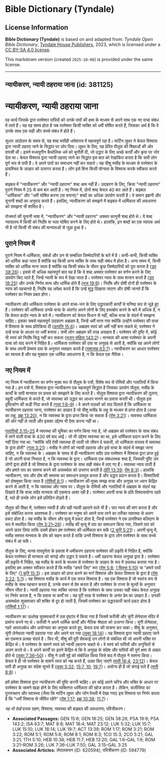 # Bible Dictionary (Tyndale)

## License Information

**Bible Dictionary (Tyndale)** is based on and adapted from: _Tyndale Open Bible Dictionary_, [Tyndale House Publishers](https://tyndaleopenresources.com/), 2023, which is licensed under a [CC BY-SA 4.0 license](https://creativecommons.org/licenses/by-sa/4.0/legalcode.en).

This markdown version (created `2025-10-06`) is provided under the same license.



--------------------------------

## न्यायीकरण, न्यायी ठहराया जाना (id: 381125)

न्यायीकरण, न्यायी ठहराया जाना
=============================

वह कार्य जिसके द्वारा परमेश्वर पापियों को उनके पापों की क्षमा के माध्यम से अपने साथ एक नए वाचा संबंध में लाते हैं। यह वह समय होता है जब परमेश्वर किसी व्यक्ति को धर्मी घोषित करते हैं, जिसका अर्थ है कि वे उनके साथ एक सही और सच्चे संबंध में होते हैं।

सुधार आंदोलन के समय से, यह शब्द मसीही धर्मशास्त्र में महत्वपूर्ण रहा है। मार्टिन लूथर ने केवल विश्वास द्वारा न्यायी ठहराए जाने के सिद्धांत पर ज़ोर दिया। लूथर के लिए, यह प्रेरित पौलुस की शिक्षाओं की ओर वापसी थी। इसने मध्ययुगीन कैथोलिक धर्म को चुनौती दी, जो उद्धार के लिए अच्छे कार्यों और कृपा पर जोर देता था। केवल विश्वास द्वारा न्यायी ठहराए जाने का सिद्धांत इस बात को रेखांकित करता है कि सभी लोग पूर्ण रूप से पापी हैं। वे अपने पापों का समाधान नहीं कर सकते। यह यीशु मसीह के माध्यम से परमेश्वर के प्रायश्चित के उपहार को उजागर करता है। लोग इसे बिना किसी योग्यता के विश्वास करके स्वीकार करते हैं।

बाइबल में "न्यायीकरण" और "न्यायी ठहराना" शब्द आम नहीं हैं। उदाहरण के लिए, क्रिया "न्यायी ठहराना" पुराने नियम में 25 से कम बार आती है। नए नियम में, दोनों शब्द केवल 40 बार आते हैं। बाइबल "धार्मिकता" और "धर्मी घोषित करना (या बनाना)" शब्दों का अधिक उपयोग करती है। वे समान इब्रानी और यूनानी शब्दों का अनुवाद करते हैं। इसलिए, न्यायीकरण को समझने में बाइबल में धार्मिकता की अवधारणा को समझना भी शामिल है।

रोजमर्रा की यूनानी भाषा में, "न्यायीकरण" और "न्यायी ठहराना" अक्सर कानूनी शब्द होते थे। ये शब्द न्यायालय में किसी को निर्दोष या भला घोषित करने के लिए होते थे। हालांकि, इन शब्दों का एक व्यापक अर्थ भी है जो किसी भी संबंध की मान्यताओं से जुड़ा हुआ है।

पुराने नियम में
---------------

पुराने नियम में धार्मिकता, संबंधों और उन से सम्बंधित ज़िम्मेदारियों के बारे में है। कभी\-कभी, किसी व्यक्ति को धार्मिक कहा जाता है क्योंकि वह किसी अन्य व्यक्ति के साथ सही संबंध में होता है। अन्य समय में, किसी व्यक्ति को धार्मिक माना जाता है क्योंकि वह किसी संबंध के भीतर कुछ ज़िम्मेदारियों को पूरा करता है ([उत 38:26](https://ref.ly/Gen38:26))। इससे भी अधिक महत्वपूर्ण बात यह है कि ये शब्द अक्सर परमेश्वर का वर्णन करने के लिए उपयोग किए जाते हैं, जिन्हें न्यायी के रूप में देखा जाता है। परमेश्वर न्याय के साथ शासन करते हैं ([उत 18:25](https://ref.ly/Gen18:25)) और उनके निर्णय सत्य और धार्मिक होते हैं ([भज 19:9](https://ref.ly/Ps19:9))। निर्दोष और दोषी दोनों ही परमेश्वर के न्याय को पहचानते हैं; निर्दोष यह अपेक्षा करते हैं कि उन्हें शुद्ध दिखाया जाएगा और दोषी जानते हैं कि परमेश्वर का नियम प्रबल होगा।

न्यायीकरण और धार्मिकता परमेश्वर के अपने वाचा\-जन के लिए उद्धारकारी कार्यों से घनिष्ठ रूप से जुड़े हुए हैं। परमेश्वर की धार्मिकता उनके वाचा के अंतर्गत अपने लोगों के लिए हस्तक्षेप करने के बारे में अधिक है, न कि केवल कठोर न्याय के बारे में। न्यायीकरण को केवल विधान से नहीं, बल्कि वाचा के संदर्भ में समझना चाहिए। इसका सबसे महत्वपूर्ण उदाहरण अब्राहम है, जिन्हें धर्मी माना गया क्योंकि उन्होंने परमेश्वर की वाचा में विश्वास के साथ प्रतिक्रिया दी ([उत्पत्ति 15:6](https://ref.ly/Gen15:6))। अब्राहम स्वयं को धर्मी नहीं बना सकते थे; परमेश्वर ने उन्हें वाचा के आधार पर धर्मी बनाया। सभी लोग अब्राहम की तरह असहाय हैं। परमेश्वर की दृष्टि में, कोई भी स्वयं को निर्दोष सिद्ध नहीं कर सकता ([भजन संहिता 143:2](https://ref.ly/Ps143:2))। मानवता की आशा परमेश्वर के अपनी वाचा को याद करने में निहित है। धार्मिकता परमेश्वर की दया या अनुग्रह से आती है, क्योंकि वह अपने लोगों के साथ अपनी प्रेममय दया के अनुसार व्यवहार करते हैं ([यशायाह 63:7](https://ref.ly/Isa63:7))। न्यायीकरण का आधार परमेश्वर का स्वभाव है और यह मुख्यतः एक धार्मिक अवधारणा है, न कि केवल एक नैतिक।

नए नियम में
-----------

नए नियम में न्यायीकरण का वर्णन मुख्य रूप से पौलुस के पत्रों, विशेष रूप से रोमियों और गलातियों में किया गया है। इन पत्रों में, विश्वास द्वारा न्यायीकरण एक महत्वपूर्ण सिद्धांत है जिसका उपयोग पौलुस, मसीह के कार्यों के पापी मानवता पर प्रभाव को समझाने के लिए करते हैं। पौलुस विश्वास द्वारा न्यायीकरण की तुलना, यहूदी धार्मिकता से करते हैं, जो व्यवस्था को उद्धार का आधार मानने का प्रयास करती थी। पौलुस इस दृष्टिकोण की कड़ी निंदा करते हैं ([गला 1:6–9](https://ref.ly/Gal1:6-Gal1:9))। वे अपने पाठकों को याद दिलाते हैं कि धार्मिकता या न्यायीकरण ठहराया जाना, परमेश्वर का उपहार है जो यीशु मसीह के लहू के माध्यम से प्राप्त होता है (*वाचा* का लहू, [इब्रा 13:20](https://ref.ly/Heb13:20)), न कि व्यवस्था के द्वारा प्राप्त किया जा सकता है ([रोम 3:21](https://ref.ly/Rom3:21))। व्यवस्था धार्मिकता की ओर नहीं ले जाती और इसका उद्देश्य भी ऐसा करना नहीं था।

[गलातियों 3:15–25](https://ref.ly/Gal3:15-Gal3:25) में व्यवस्था की भूमिका का वर्णन किया गया है, जो अब्राहम को परमेश्वर के साथ संबंध में लाने वाली वाचा के 430 वर्ष बाद आई। जो भी उद्देश्य व्यवस्था का था, इसे धार्मिकता प्रदान करने के लिए नहीं दिया गया था: "क्योंकि यदि ऐसी व्यवस्था दी जाती जो जीवन दे सकती, तो धार्मिकता वास्तव में व्यवस्था के द्वारा होती" ([गला 3:21](https://ref.ly/Gal3:21))। मसीह ने लोगों को न्यायी ठहराया और इसे वाचा के संदर्भ में समझा जाना चाहिए, न कि व्यवस्था के। अब्राहम के समय से ही न्यायीकरण सदैव उस परमेश्वर में विश्वास द्वारा प्राप्त हुई है जो अपनी वाचा निभाता है, न कि व्यवस्था के द्वारा। धार्मिकता एक संबंधात्मक शब्द है, जिसकी पुष्टि उन लोगों द्वारा होती है जो विश्वास के द्वारा परमेश्वर के साथ सही संबंध में लाए गए हैं। व्यवस्था न्याय लाती है और हमारे पाप का सामना करने की असमर्थता को उजागर करती है ([प्रेरि 13:39](https://ref.ly/Acts13:39); [रोम 8:3](https://ref.ly/Rom8:3))। हालांकि न्यायीकरण, पाप और दोष की समस्या का समाधान प्रस्तुत करता है और उद्धार प्रदान करता है। विश्वासियों को दोषमुक्त किया जाता है ([रोमियों 8:1](https://ref.ly/Rom8:1))। न्यायीकरण की मुख्य समझ वाचा और अनुग्रह पर ध्यान केंद्रित करने से आती है, न कि व्यवस्था और न्याय पर। पौलुस के रोमियों और गलातियों में अब्राहम के संदर्भ यह दिखाते हैं कि वाचा सदैव मानवता की एकमात्र आशा रही है। परमेश्वर अपनी वाचा के प्रति विश्वासयोग्य रहते हैं, भले ही उनके लोग इसे प्रतिदिन तोड़ते हैं।

पौलुस की शिक्षा में, परमेश्वर न्यायी है और वही न्यायी ठहराने वाले भी हैं। पाप न्याय की मांग करता है और इसे संबोधित करना आवश्यक है। परमेश्वर का मनुष्य को अपने पास लाने का तरीका व्यवस्था से अलग प्रकट होता है। यह मसीह के जीवन और मृत्यु में प्रकट होता है, जिन्हें परमेश्वर ने एक प्रायश्चित बलिदान के रूप में स्थापित किया ([रोम 3:21–26](https://ref.ly/Rom3:21-Rom3:26))। मसीह की मृत्यु में पाप का समाधान किया गया, जिसने पाप को अपने ऊपर लिया ताकि उसमें होकर हम परमेश्वर की धार्मिकता बन सकें ([2 कुरि 5:21](https://ref.ly/2Cor5:21))। अपनी मृत्यु में, मसीह समस्त मानवता के दोष को सहन करते है ताकि उनमें विश्वास के द्वारा लोग परमेश्वर के साथ सच्चे संबंध में आ सकें।

पौलुस के लिए, मानव पापपूर्णता के प्रकाश में धर्मीकरण ठहराना परमेश्वर की प्रकृति में निहित है, क्योंकि केवल परमेश्वर ही मानवता को चंगाई और उद्धार दे सकते है। धर्मी ठहराना केवल अनुग्रह द्वारा है। परमेश्वर की प्रकृति में निहित, यह मसीह के कार्य के माध्यम से परमेश्वर के उपहार के रूप में उपलब्ध कराया गया है। इसलिए हम अक्सर स्वीकार करते हैं कि मसीह "हमारे लिए" मरा ([रोम 5:8](https://ref.ly/Rom5:8); [1 थिस्स 5:10](https://ref.ly/1Thess5:10)) या "हमारे पापों के लिए" ([1 कुरि 15:3](https://ref.ly/1Cor15:3))। इस उपहार को प्राप्त करने का मार्ग विश्वास और केवल विश्वास के द्वारा है ([रोम 3:22](https://ref.ly/Rom3:22); [5:1](https://ref.ly/Rom5:1))। यह विश्वास मसीह के कार्य में एक सरल विश्वास है। यह एक विश्वास है जो स्वतंत्र रूप से मसीह के साथ पहचान करता है, उनके वचन से प्रेम करता है और परमेश्वर के राज्य के मूल्यों के अनुसार जीवन जीता है। न्यायी ठहराया गया व्यक्ति जानता है कि परमेश्वर के साथ उसका सही संबंध केवल अनुग्रह पर निर्भर करता है, न कि प्रयास या कर्मों पर। यह पूरी तरह से परमेश्वर के अनंत प्रेम का उपहार है। उनकी असमर्थता सुसमाचार की शक्ति से दूर हो जाती है, जिसमें परमेश्वर का उद्धारकारी कार्य प्रकट होता है ([रोमियों 1:17](https://ref.ly/Rom1:17))।

न्यायीकरण का उल्लेख सुसमाचारों में उस दृष्टांत में किया गया है जिसमें फरीसी और चुंगी लेनेवाला मंदिर में प्रार्थना करने गए थे। फरीसी ने अपने धार्मिक कार्यों और नैतिक श्रेष्ठता को उजागर किया। चुंगी लेनेवाला, गहरे अपराधबोध और अयोग्यता का अनुभव करते हुए, केवल दया की याचना कर सका। यीशु के अनुसार, चुंगी लेनेवाला न्यायी ठहराया गया और अपने घर गया ([लूका 18:14](https://ref.ly/Luke18:14))। यह विश्वास द्वारा न्यायी ठहराए जाने का एकमात्र प्रत्यक्ष संदर्भ है। फिर भी, यीशु की पूरी सेवकाई उन लोगों से संबंधित थी जो अपनी भक्ति पर केंद्रित थे। वे परमेश्वर के सामने स्वयं को न्यायी ठहराना चाहते थे। वे स्वयं को पापियों और अनुचितों से अलग करते थे। वे अपने कार्यों पर इतने केंद्रित थे कि वे अनुग्रह के संदेश और पापियों की पूर्ण क्षमा से आहत होते थे ([लूका 7:36–50](https://ref.ly/Luke7:36-Luke7:50))। यीशु ने उसी मुद्दे को संबोधित किया जिसे बाद में पौलुस ने सामना किया। केवल वे ही जो परमेश्वर के सामने स्वयं को नम्र करते हैं, उन्नत किए जाएंगे ([मत्ती 18:4](https://ref.ly/Matt18:4); [23:12](https://ref.ly/Matt23:12))। केवल पापी ही अनुग्रह का संदेश सुनते हैं ([लूका 5:32](https://ref.ly/Luke5:32); [15:7, 10](https://ref.ly/Luke15:7); [19:7](https://ref.ly/Luke19:7))। अयोग्य ही हैं जो चंगाई पाते हैं ([मत्ती 8:8](https://ref.ly/Matt8:8))।

हमें हमेशा विश्वास द्वारा न्यायीकरण की पुष्टि करनी चाहिए। हर कोई अपने चरित्र और भक्ति के आधार पर परमेश्वर के सामने खड़ा होने के लिए व्यक्तिगत धार्मिकता की खोज करता है। लेकिन, कलीसिया का पुनरुत्थान और स्वास्थ्य (जैसा कि मार्टिन लूथर और जॉन वेस्ली में देखा गया) इस विश्वास पर निर्भर करता है कि "धर्मी विश्वास से जीवित रहेंगे" ([रोम 1:17](https://ref.ly/Rom1:17); [इब्रा 10:38](https://ref.ly/Heb10:38); [11:7](https://ref.ly/Heb11:7))।

*यह भी देखें* दत्तक ग्रहण; विश्वास; व्यवस्था की बाइबल की अवधारणा; पवित्रीकरण।

* **Associated Passages:** GEN 15:6; GEN 18:25; GEN 38:26; PSA 19:9; PSA 143:2; ISA 63:7; MAT 8:8; MAT 18:4; MAT 23:12; LUK 5:32; LUK 15:7; LUK 15:10; LUK 18:14; LUK 19:7; ACT 13:39; ROM 1:17; ROM 3:21; ROM 3:22; ROM 5:1; ROM 5:8; ROM 8:1; ROM 8:3; 1CO 15:3; 2CO 5:21; GAL 3:21; 1TH 5:10; HEB 10:38; HEB 11:7; HEB 13:20; GAL 1:6–GAL 1:9; ROM 3:21–ROM 3:26; LUK 7:36–LUK 7:50; GAL 3:15–GAL 3:25
* **Associated Articles:** लेपालकपन (ID: 620594); पवित्रीकरण (ID: 594779)

